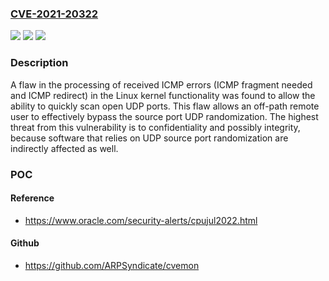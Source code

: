### [CVE-2021-20322](https://cve.mitre.org/cgi-bin/cvename.cgi?name=CVE-2021-20322)
![](https://img.shields.io/static/v1?label=Product&message=kernel&color=blue)
![](https://img.shields.io/static/v1?label=Version&message=n%2Fa&color=blue)
![](https://img.shields.io/static/v1?label=Vulnerability&message=CWE-330&color=brighgreen)

### Description

A flaw in the processing of received ICMP errors (ICMP fragment needed and ICMP redirect) in the Linux kernel functionality was found to allow the ability to quickly scan open UDP ports. This flaw allows an off-path remote user to effectively bypass the source port UDP randomization. The highest threat from this vulnerability is to confidentiality and possibly integrity, because software that relies on UDP source port randomization are indirectly affected as well.

### POC

#### Reference
- https://www.oracle.com/security-alerts/cpujul2022.html

#### Github
- https://github.com/ARPSyndicate/cvemon

